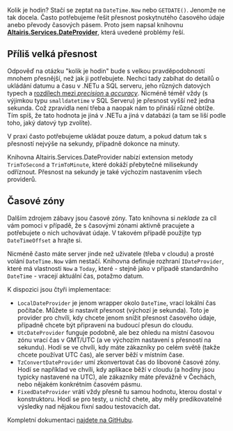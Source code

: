 <!-- dcterms:title = Altairis.Services.DateProvider - jak na časové zóny a přílišnou přesnost času -->
<!-- dcterms:abstract = Kolik je hodin? Stačí se zeptat na DateTime.Now nebo GETDATE(). Jenomže ne tak docela. Často potřebujeme řešit přesnost poskytnutého časového údaje anebo převody časových pásem. Proto jsem napsal knihovnu Altairis.Services.DateProvider, která uvedené problémy řeší. -->
<!-- dcterms:creator = Michal Altair Valášek -->
<!-- x4w:coverUrl = /cover-pictures/20200421-dateprovider.jpg -->
<!-- x4w:coverCredits = Noor Younis via Unsplash -->
<!-- x4w:pictureUrl = /perex-pictures/20200421-dateprovider.jpg -->
<!-- x4w:pictureWidth = 150 -->
<!-- x4w:pictureHeight = 150 -->
<!-- x4w:category = IT -->
<!-- dcterms:dateAccepted = 2020-04-21 -->

Kolik je hodin? Stačí se zeptat na `DateTime.Now` nebo `GETDATE()`. Jenomže ne tak docela. Často potřebujeme řešit přesnost poskytnutého časového údaje anebo převody časových pásem. Proto jsem napsal knihovnu [**Altairis.Services.DateProvider**](https://github.com/ridercz/Altairis.Services.DateProvider), která uvedené problémy řeší.

## Příliš velká přesnost

Odpověď na otázku "kolik je hodin" bude s velkou pravděpodobností mnohem přesnější, než jak ji potřebujete. Nechci tady zabíhat do detailů o ukládání datumu a času v .NETu a SQL serveru, jeho různých datových typech a [rozdílech mezi _precision_ a _accuracy_](https://devblogs.microsoft.com/oldnewthing/20050902-00/?p=34333). Nicméně téměř vždy (s výjimkou typu `smalldatetime` v SQL Serveru) je přesnost vyšší než jedna sekunda. Což zpravidla není třeba a naopak nám to přináší různé obtíže. Tím spíš, že tato hodnota je jiná v .NETu a jiná v databázi (a tam se liší podle toho, jaký datový typ zvolíte).

V praxi často potřebujeme ukládat pouze datum, a pokud datum tak s přesností nejvýše na sekundy, případně dokonce na minuty.

Knihovna Altairis.Services.DateProvider nabízí extension metody `TrimToSecond` a `TrimToMinute`, které dokáží přebytečné milisekundy odříznout. Přesnost na sekundy je také výchozím nastavením všech providerů.

## Časové zóny

Dalším zdrojem zábavy jsou časové zóny. Tato knihovna si _neklade_ za cíl vám pomoci v případě, že s časovými zónami aktivně pracujete a potřebujete o nich uchovávat údaje. V takovém případě použijte typ `DateTimeOffset` a hrajte si.

Nicméně často máte server jinde než uživatele (třeba v cloudu) a prosté volání `DateTime.Now` vám nestačí. Knihovna definuje rozhraní `IDateProvider`, které má vlastnosti `Now` a `Today`, které - stejně jako v případě standardního `DateTime` - vracejí aktuální čas, potažmo datum.

K dispozici jsou čtyři implementace:

* `LocalDateProvider` je jenom wrapper okolo `DateTime`, vrací lokální čas počítače. Můžete si nastavit přesnost (výchozí je sekunda). Toto je provider pro chvíli, kdy chcete jenom snížit přesnost časového údaje, případně chcete být připraveni na budoucí přesun do cloudu.
* `UtcDateProvider` funguje podobně, ale bez ohledu na místní časovou zónu vrací čas v GMT/UTC (a ve výchozím nastavení s přesností na sekundu). Hodí se ve chvíli, kdy máte zákazníky po celém světě (takže chcete používat UTC čas), ale server běží v místním čase.
* `TzConvertDateProvider` umí zkonvertovat čas do libovoné časové zóny. Hodí se například ve chvíli, kdy aplikace běží v cloudu (a hodiny jsou typicky nastavené na UTC), ale zákazníky máte převážně v Čechách, nebo nějakém konkrétním časovém pásmu.
* `FixedDateProvider` vrátí vždy přesně tu samou hodnotu, kterou dostal v konstruktoru. Hodí se pro testy, u nichž chete, aby měly predikovatelné výsledky nad nějakou fixní sadou testovacích dat.

Kompletní dokumentaci [najdete na GitHubu](https://github.com/ridercz/Altairis.Services.DateProvider).